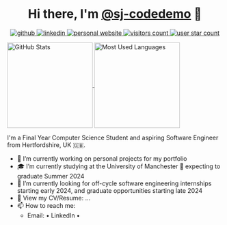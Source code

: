 <!-- TODO: Put Profile Banner here-->

<p>
    <h1 align="center">
        Hi there, I'm <a href "https://github.com/sj-codedemo">@sj-codedemo</a> 👋
    </h1>
</p>

<p align="center">
    <!-- GitHub -->
    <a href="https://github.com/sj-codedemo">
        <img src="https://img.shields.io/badge/github-%40sj--codedemo-211F1F?style=flat&logo=github&logoColor=white"
            alt="github" />
    </a>
    <!-- Linkedin -->
    <a href="">
        <img src="https://img.shields.io/badge/linkedin-username-0077B5?style=flat&logo=linkedin&logoColor=white"
            alt="linkedin" />
    </a>
    <!-- Personal Website -->
    <a href="sj-codedemo.github.io">
        <img src="https://img.shields.io/website?url=sj-codedemo.github.io&up_color=blue&down_message=offline&down_color=lightgrey&style=flat&label=My%20Website"
            alt="personal website" />
    </a>
    <!-- Visitor Count -->
    <a href="https://github.com/sj-codedemo">
        <img src="https://komarev.com/ghpvc/?username=sj-codedemo&style=flat&color=brightgreen" alt="visitors count" />
    </a>
    <!-- Profile Star Count -->
    <a href="">
        <img src="https://img.shields.io/github/stars/sj-codedemo" alt="user star count" alt="profile stars count" />
    </a>
</p>

<!-- GitHub Readme Stats Cards-->

<!-- GitHub Readme Stats: Profile Details Card-->
<a href="https://github.com/sj-codedemo">
    <img align="center" height=200 alt="GitHub Stats"
        src="https://verceldeploy-github-readme-stats.vercel.app/api/?username=sj-codedemo&20Stats&show_icons=true&count_private=true&include_all_commits=true" />
</a>
<!-- GitHub Readme Stats: Most Used Languages Card-->
<a href="https://github.com/sj-codedemo">
    <img align="center" height=200 alt="Most Used Languages"
        src="https://verceldeploy-github-readme-stats.vercel.app/api/top-langs/?username=sj-codedemo&exclude_repo=verceldeploy-github-readme-stats&layout=compact&langs_count=8&card_width=320" />
</a>

<!-- Summary-->

I'm a Final Year Computer Science Student and aspiring Software Engineer from Hertfordshire, UK 🇬🇧.

- 🌱 I’m currently working on personal projects for my portfolio
- 🎓 I’m currently studying at the University of Manchester 🐝 expecting to graduate Summer 2024
- 💼 I’m currently looking for off-cycle software engineering internships starting early 2024, and graduate opportunities
  starting late 2024
- 📝 View my CV/Resume: ...
- 📫 How to reach me:
  - Email: []()     • LinkedIn[]()   •

